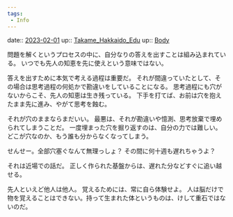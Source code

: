 ```yaml
---
tags:
 - Info
---
```


date:: [2023-02-01](/Daily_Note/2023-02-01.md)
up:: [Takame_Hakkaido_Edu](Bar/Novel/Nacaria/Takame_Hakkaido_Edu.md)
up:: [Body](../Bar/Novel/Topics/Body.md)

問題を解くというプロセスの中に、自分なりの答えを出すことは組み込まれている。
いつでも先人の知恵を先に使えという意味ではない。

答えを出すために本気で考える過程は重要だ。
それが間違っていたとして、その場合は思考過程の何処かで勘違いをしていることになる。
思考過程にも穴がないからこそ、先人の知恵は生き残っている。
下手を打てば、お前は穴を抱えたまま先に進み、やがて思考を蝕む。

それが穴のままならまだいい。
最悪は、それが勘違いや憶測、思考放棄で埋められてしまうことだ。
一度埋まった穴を掘り返すのは、自分の力では難しい。
どこが穴なのか、もう誰も分からなくなってしまう。

せんせー。全部穴塞ぐなんて無理っしょ？
その間に何十週も遅れちゃうよ？

それは近場での話だ。
正しく作られた基盤からは、遅れた分などすぐに追い越せる。

先人といえど他人は他人。
覚えるためには、常に自ら体験せよ。
人は脳だけで物を覚えることはできない。持って生まれた体というものは、けして重石ではないのだ。